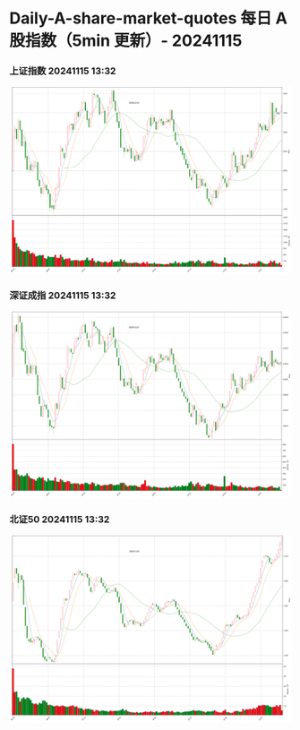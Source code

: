 
# Daily-A-share-market-quotes 每日 A 股指数（5min 更新）- 20241115

### 上证指数 20241115 13:32
![](./fig/2024/11/20241115-sh000001.png)

### 深证成指 20241115 13:32
![](./fig/2024/11/20241115-sz399001.png)

### 北证50 20241115 13:32
![](./fig/2024/11/20241115-bj899050.png)

